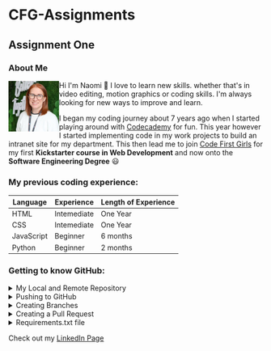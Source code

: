 # CFG-Assignments

## Assignment One 

### About Me


<img align="left" width="100" height="100" padding="10px" src="/AssignmentOne/Images/linkedin pic.jpg">

Hi I'm Naomi :wave: I love to learn 
new skills. whether that's in video editing, motion graphics or coding skills. I'm always
looking for new ways to improve and learn.

I began my coding journey about 7 years ago when I started 
playing around with [Codecademy](https://www.codecademy.com/) for fun. 
This year however I started implementing code in my work 
projects to build an intranet site for my department. 
This then lead me to join [Code First Girls](https://codefirstgirls.com/) for my first **Kickstarter
course in Web Development** and now onto the **Software Engineering Degree** :smiley:

### My previous coding experience:

| Language   | Experience  | Length of Experience |
|------------|-------------|----------------------|
| HTML       | Intemediate | One Year             |
| CSS        | Intemediate | One Year             |
| JavaScript | Beginner    | 6 months             |
| Python     | Beginner    | 2 months             |



### Getting to know GitHub:

<details>
<summary>My Local and Remote Repository</summary>

- After creating my GitHub account I began by creating my repository ensuring to add
a readme and a gitignore file.

<img width="500px" src="AssignmentOne/Screenshots/readme file.png">

<img width="500px" src="AssignmentOne/Screenshots/gitignore.png">

- I then opened my PyCharm to link my remote repository with my local. First clicking
on "Get from VCS":

<img width="500px" src="AssignmentOne/Screenshots/get from VCS.png">

- Then choosing GitHub from the left hand options and choosing the correct repo:

<img width="500px" src="AssignmentOne/Screenshots/choosing GitHub.png">

</details>

<details>
<summary>Pushing to GitHub</summary>

- Starting with checking the status I used the terminal to command git status:

<img width="500px" src="AssignmentOne/Screenshots/git status.png">

- Next step was to command git add .

<img width="500px" src="AssignmentOne/Screenshots/using git add.png">

- Checking that the files are correct I then used git commit -m "" to commit these file 
changes using a clear and meaningful message: 

<img width="500px" src="/AssignmentOne/Screenshots/git commit successful.png">

- Next I used git push to push those changes to my remote GitHub:

<img width="500px" src="AssignmentOne/Screenshots/push to main successful.png">
</details>

<details>
<summary>Creating Branches</summary>

- I created a branch called "test-1" in a folder called "feature" by right clicking on the 
main branch in PyCharm and selecting "New Branch from 'main'", then naming the file "feature/test-1".

<img width="500px" src="/AssignmentOne/Screenshots/new branch created.png">
</details>

<details>
<summary>Creating a Pull Request</summary>

- In GitHub I clicked on Pull Request and then New Pull Request, checking at this stage that the correct branches are selected to merge into main.

<img width="500px" src="AssignmentOne/Screenshots/Create new pull request.png">

- Checking that the brances are ok to merge then clicking on Create Pull Request:

<img width="500px" src="AssignmentOne/Screenshots/ok to merge.png">

- I didn't need to check with anyone reviewing the work so was ok to go ahead and 
continue to pull request.

<img width="500px" src="AssignmentOne/Screenshots/merge successful.png">

<img width="500px" src="AssignmentOne/Screenshots/merge complete.png">

</details>

<details>
<summary>Requirements.txt file</summary>

- Using Tools, Sync Python Requests and creating a requirements.txt file which will list 
all packages or libraries needed to work on anything for this project. Mine is currently blank. 
</details>



Check out my [LinkedIn Page](https://www.linkedin.com/in/naomi-mcewan-90900396/)